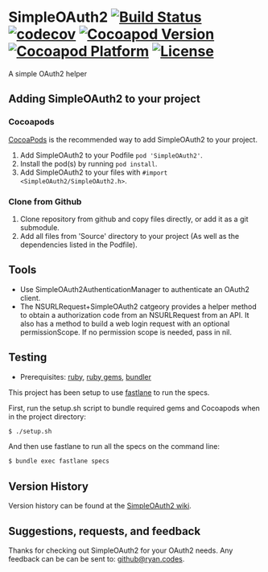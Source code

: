 # SimpleOAuth2 [![Build Status](https://travis-ci.org/rbaumbach/SimpleOAuth2.svg?branch=master)](https://travis-ci.org/rbaumbach/SimpleOAuth2) [![codecov](https://codecov.io/gh/rbaumbach/SimpleOAuth2/branch/master/graph/badge.svg)](https://codecov.io/gh/rbaumbach/SimpleOAuth2) [![Cocoapod Version](http://img.shields.io/badge/pod-v0.1.0-blue.svg)](http://cocoapods.org/?q=SimpleOAuth2) [![Cocoapod Platform](http://img.shields.io/badge/platform-iOS-blue.svg)](http://cocoapods.org/?q=SimpleOAuth2) [![License](https://img.shields.io/dub/l/vibe-d.svg)](https://github.com/rbaumbach/SimpleOAuth2/blob/master/MIT-LICENSE.txt)

A simple OAuth2 helper

## Adding SimpleOAuth2 to your project

### Cocoapods

[CocoaPods](http://cocoapods.org) is the recommended way to add SimpleOAuth2 to your project.

1.  Add SimpleOAuth2 to your Podfile `pod 'SimpleOAuth2'`.
2.  Install the pod(s) by running `pod install`.
3.  Add SimpleOAuth2 to your files with `#import <SimpleOAuth2/SimpleOAuth2.h>`.

### Clone from Github

1.  Clone repository from github and copy files directly, or add it as a git submodule.
2.  Add all files from 'Source' directory to your project (As well as the dependencies listed in the Podfile).

## Tools

* Use SimpleOAuth2AuthenticationManager to authenticate an OAuth2 client.
* The NSURLRequest+SimpleOAuth2 catgeory provides a helper method to obtain a authorization code from an NSURLRequest from an API.  It also has a method to build a web login request with an optional permissionScope.  If no permission scope is needed, pass in nil.

## Testing

* Prerequisites: [ruby](https://github.com/sstephenson/rbenv), [ruby gems](https://rubygems.org/pages/download), [bundler](http://bundler.io)

This project has been setup to use [fastlane](https://fastlane.tools) to run the specs.

First, run the setup.sh script to bundle required gems and Cocoapods when in the project directory:

```bash
$ ./setup.sh
```

And then use fastlane to run all the specs on the command line:

```bash
$ bundle exec fastlane specs
```

## Version History

Version history can be found at the [SimpleOAuth2 wiki](https://github.com/rbaumbach/SimpleOAuth2/wiki/Version-History).

## Suggestions, requests, and feedback

Thanks for checking out SimpleOAuth2 for your OAuth2 needs.  Any feedback can be can be sent to: <github@ryan.codes>.
